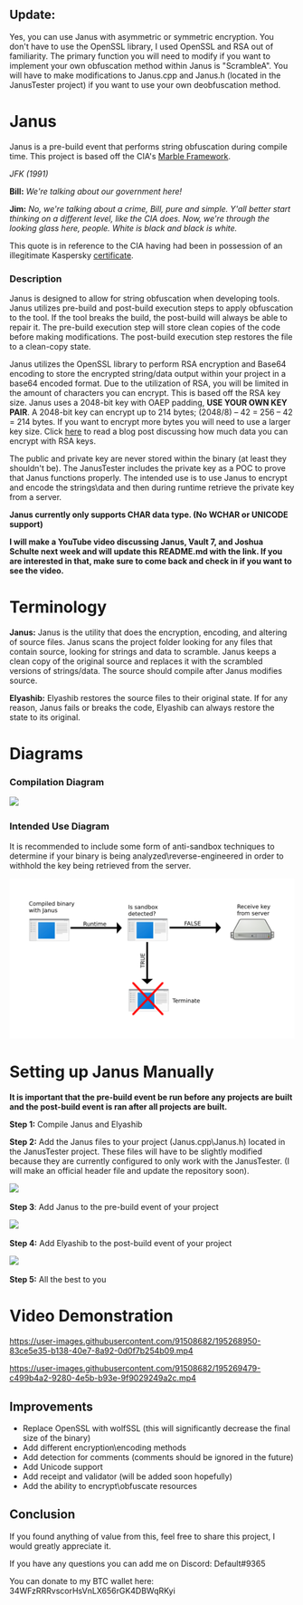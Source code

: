 ## Update:

Yes, you can use Janus with asymmetric or symmetric encryption. You don't have to use the OpenSSL library, I used OpenSSL and RSA out of familiarity. The primary function you will need to modify if you want to implement your own obfuscation method within Janus is "ScrambleA". You will have to make modifications to Janus.cpp and Janus.h (located in the JanusTester project) if you want to use your own deobfuscation method.

# Janus

Janus is a pre-build event that performs string obfuscation during compile time. This project is based off the CIA's [Marble Framework](https://wikileaks.org/ciav7p1/cms/space_15204359.html).

*JFK (1991)*

**Bill:** *We're talking about our government here!*

**Jim:** *No, we're talking about a crime, Bill, pure and simple. Y'all better start thinking on a different level, like the CIA does. Now, we're through the looking glass here, people. White is black and black is white.*

This quote is in reference to the CIA having had been in possession of an illegitimate Kaspersky [certificate](https://hive.blog/wikileaks/@fortified/vault-8-or-kaspersky-lab-responds-to-new-wikileaks-analysis-of-fake-ssl-certificates-used-by-the-cia-s-project-hive).  

### Description

Janus is designed to allow for string obfuscation when developing tools. Janus utilizes pre-build and post-build execution steps to apply obfuscation to the tool. If the tool breaks the build, the post-build will always be able to repair it. The pre-build execution step will store clean copies of the code before making modifications. The post-build execution step restores the file to a clean-copy state. 

Janus utilizes the OpenSSL library to perform RSA encryption and Base64 encoding to store the encrypted string/data output within your project in a base64 encoded format. Due to the utilization of RSA, you will be limited in the amount of characters you can encrypt. This is based off the RSA key size. Janus uses a 2048-bit key with OAEP padding, **USE YOUR OWN KEY PAIR**. A 2048-bit key can encrypt up to 214 bytes; (2048/8) – 42 = 256 – 42 = 214 bytes. If you want to encrypt more bytes you will need to use a larger key size. Click [here](https://info.townsendsecurity.com/bid/29195/how-much-data-can-you-encrypt-with-rsa-keys) to read a blog post discussing how much data you can encrypt with RSA keys.

The public and private key are never stored within the binary (at least they shouldn't be). The JanusTester includes the private key as a POC to prove that Janus functions properly. The intended use is to use Janus to encrypt and encode the strings\data and then during runtime retrieve the private key from a server. 

**Janus currently only supports CHAR data type. (No WCHAR or UNICODE support)**

**I will make a YouTube video discussing Janus, Vault 7, and Joshua Schulte next week and will update this README.md with the link. If you are interested in that, make sure to come back and check in if you want to see the video.**

# Terminology 

**Janus:** Janus is the utility that does the encryption, encoding, and altering of source files. Janus scans the project folder looking for any files that contain source, looking for strings and data to scramble. Janus keeps a clean copy of the original source and replaces it with the scrambled versions of strings/data. The source should compile after Janus modifies source.


**Elyashib:** Elyashib restores the source files to their original state. If for any reason, Janus fails or breaks the code, Elyashib can always restore the state to its original.


#  Diagrams

### Compilation Diagram

![](Images/Janus%20Diagram.png)

### Intended Use Diagram

It is recommended to include some form of anti-sandbox techniques to determine if your binary is being analyzed\reverse-engineered in order to withhold the key being retrieved from the server.

![](Images/Janus%20Intended%20Use.png)

# Setting up Janus Manually

**It is important that the pre-build event be run before any projects are built and the post-build event is ran after all projects are built.**

**Step 1:** Compile Janus and Elyashib

**Step 2:** Add the Janus files to your project (Janus.cpp\Janus.h) located in the JanusTester project. These files will have to be slightly modified because they are currently configured to only work with the JanusTester. (I will make an official header file and update the repository soon).

![](Images/Janus%20Files.PNG)

**Step 3**: Add Janus to the pre-build event of your project

![](Images/Pre-Build%20Event.PNG)

**Step 4:** Add Elyashib to the post-build event of your project

![](Images/Post-Build%20Event.PNG)

**Step 5:** All the best to you

# Video Demonstration

https://user-images.githubusercontent.com/91508682/195268950-83ce5e35-b138-40e7-8a92-0d0f7b254b09.mp4

https://user-images.githubusercontent.com/91508682/195269479-c499b4a2-9280-4e5b-b93e-9f9029249a2c.mp4

## Improvements

* Replace OpenSSL with wolfSSL (this will significantly decrease the final size of the binary)
* Add different encryption\encoding methods 
* Add detection for comments (comments should be ignored in the future)
* Add Unicode support
* Add receipt and validator (will be added soon hopefully) 
* Add the ability to encrypt\obfuscate resources

## Conclusion

If you found anything of value from this, feel free to share this project, I would greatly appreciate it.

If you have any questions you can add me on Discord: Default#9365

You can donate to my BTC wallet here: 34WFzRRRvscorHsVnLX656rGK4DBWqRKyi
